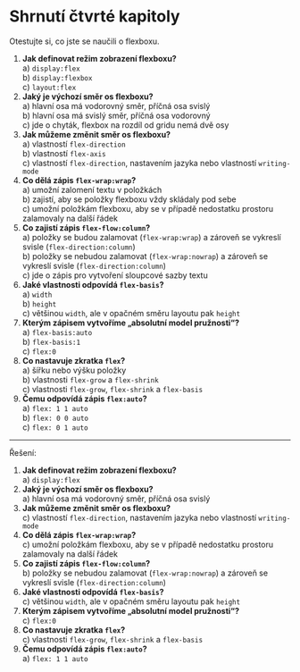 # Shrnutí čtvrté kapitoly

Otestujte si, co jste se naučili o flexboxu.

1. **Jak definovat režim zobrazení flexboxu?**  
a) `display:flex`  
b) `display:flexbox`  
c) `layout:flex`
1. **Jaký je výchozí směr os flexboxu?**  
a) hlavní osa má vodorovný směr, příčná osa svislý  
b) hlavní osa má svislý směr, příčná osa vodorovný  
c) jde o chyták, flexbox na rozdíl od gridu nemá dvě osy
1. **Jak můžeme změnit směr os flexboxu?**  
a) vlastností `flex-direction`  
b) vlastností `flex-axis`  
c) vlastností `flex-direction`, nastavením jazyka nebo vlastností `writing-mode`
1. **Co dělá zápis `flex-wrap:wrap`?**  
a) umožní zalomení textu v položkách  
b) zajistí, aby se položky flexboxu vždy skládaly pod sebe  
c) umožní položkám flexboxu, aby se v případě nedostatku prostoru zalamovaly na další řádek
1. **Co zajistí zápis `flex-flow:column`?**  
a) položky se budou zalamovat (`flex-wrap:wrap`) a zároveň se vykreslí svisle (`flex-direction:column`)  
b) položky se nebudou zalamovat (`flex-wrap:nowrap`) a zároveň se vykreslí svisle (`flex-direction:column`)  
c) jde o zápis pro vytvoření sloupcové sazby textu
1. **Jaké vlastnosti odpovídá `flex-basis`?**  
a) `width`  
b) `height`  
c) většinou `width`, ale v opačném směru layoutu pak `height`
1. **Kterým zápisem vytvoříme „absolutní model pružnosti“?**  
a) `flex-basis:auto`  
b) `flex-basis:1`  
c) `flex:0`
1. **Co nastavuje zkratka `flex`?**  
a) šířku nebo výšku položky  
b) vlastnosti `flex-grow` a `flex-shrink`  
c) vlastnosti `flex-grow`, `flex-shrink` a `flex-basis`
1. **Čemu odpovídá zápis `flex:auto`?**  
a) `flex: 1 1 auto`  
b) `flex: 0 0 auto`  
c) `flex: 0 1 auto`

---

Řešení:

1. **Jak definovat režim zobrazení flexboxu?**  
a) `display:flex`  
1. **Jaký je výchozí směr os flexboxu?**  
a) hlavní osa má vodorovný směr, příčná osa svislý  
1. **Jak můžeme změnit směr os flexboxu?**  
c) vlastností `flex-direction`, nastavením jazyka nebo vlastností `writing-mode`
1. **Co dělá zápis `flex-wrap:wrap`?**  
c) umožní položkám flexboxu, aby se v případě nedostatku prostoru zalamovaly na další řádek
1. **Co zajistí zápis `flex-flow:column`?**  
b) položky se nebudou zalamovat (`flex-wrap:nowrap`) a zároveň se vykreslí svisle (`flex-direction:column`)  
1. **Jaké vlastnosti odpovídá `flex-basis`?**  
c) většinou `width`, ale v opačném směru layoutu pak `height`
1. **Kterým zápisem vytvoříme „absolutní model pružnosti“?**  
c) `flex:0`
1. **Co nastavuje zkratka `flex`?**  
c) vlastnosti `flex-grow`, `flex-shrink` a `flex-basis`
1. **Čemu odpovídá zápis `flex:auto`?**  
a) `flex: 1 1 auto`  
